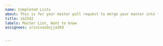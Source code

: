 ```yaml
---
name: Completed Lists
about: This is for your master pull request to merge your master into this repo.
title: sb2542
labels: Master List, Want to know
assignees: srinivasbojja369


---
```


